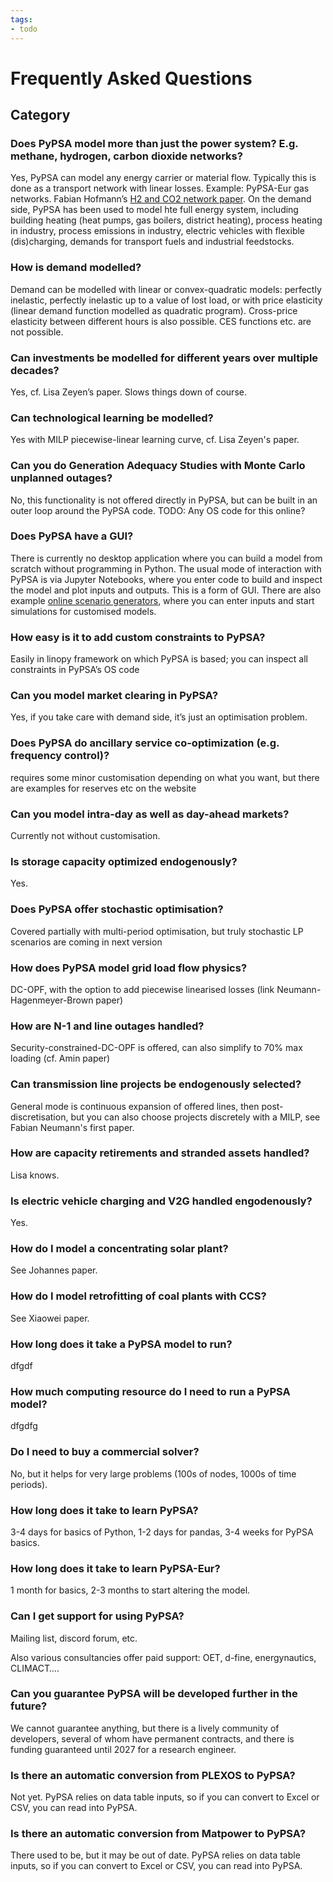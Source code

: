 ```yaml
---
tags: 
- todo
---
```

# Frequently Asked Questions

## Category

### Does PyPSA model more than just the power system? E.g. methane, hydrogen, carbon dioxide networks?
Yes, PyPSA can model any energy carrier or material flow. Typically this is done as a transport network with linear losses. Example: PyPSA-Eur gas networks. Fabian Hofmann’s [H2 and CO2 network paper](https://arxiv.org/abs/2402.19042).
On the demand side, PyPSA has been used to model hte full energy system, including building heating (heat pumps, gas boilers, district heating), process heating in industry, process emissions in industry, electric vehicles with flexible (dis)charging, demands for transport fuels and industrial feedstocks.

### How is demand modelled?
Demand can be modelled with linear or convex-quadratic models: perfectly inelastic, perfectly inelastic up to a value of lost load, or with price elasticity (linear demand function modelled as quadratic program). Cross-price elasticity between different hours is also possible. CES functions etc. are not possible.

### Can investments be modelled for different years over multiple decades?
Yes, cf. Lisa Zeyen’s paper. Slows things down of course.

### Can technological learning be modelled?
Yes with MILP piecewise-linear learning curve, cf. Lisa Zeyen's paper.

### Can you do Generation Adequacy Studies with Monte Carlo unplanned outages?
No, this functionality is not offered directly in PyPSA, but can be built in an outer loop around the PyPSA code.
TODO: Any OS code for this online?

### Does PyPSA have a GUI?
There is currently no desktop application where you can build a model from scratch without programming in Python. The usual mode of interaction with PyPSA is via Jupyter Notebooks, where you enter code to build and inspect the model and plot inputs and outputs. This is a form of GUI. There are also example [online scenario generators](https://model.energy/scenarios/), where you can enter inputs and start simulations for customised models.

### How easy is it to add custom constraints to PyPSA?
Easily in linopy framework on which PyPSA is based; you can inspect all constraints in PyPSA’s OS code

### Can you model market clearing in PyPSA?
Yes, if you take care with demand side, it’s just an optimisation problem.

### Does PyPSA do ancillary service co-optimization (e.g. frequency control)?
requires some minor customisation depending on what you want, but there are examples for reserves etc on the website

### Can you model intra-day as well as day-ahead markets?
Currently not without customisation.

### Is storage capacity optimized endogenously?
Yes.

### Does PyPSA offer stochastic optimisation?
Covered partially with multi-period optimisation, but truly stochastic LP scenarios are coming in next version 

### How does PyPSA model grid load flow physics?
DC-OPF, with the option to add piecewise linearised losses (link Neumann-Hagenmeyer-Brown paper)

### How are N-1 and line outages handled?
Security-constrained-DC-OPF is offered, can also simplify to 70% max loading (cf. Amin paper)

### Can transmission line projects be endogenously selected?
General mode is continuous expansion of offered lines, then post-discretisation, but you can also choose projects discretely with a MILP, see Fabian Neumann's first paper.

### How are capacity retirements and stranded assets handled?
Lisa knows.

### Is electric vehicle charging and V2G handled engodenously?
Yes.

### How do I model a concentrating solar plant?
See Johannes paper.

### How do I model retrofitting of coal plants with CCS?
See Xiaowei paper.

### How long does it take a PyPSA model to run?
dfgdf

### How much computing resource do I need to run a PyPSA model?
dfgdfg

### Do I need to buy a commercial solver?
No, but it helps for very large problems (100s of nodes, 1000s of time periods).

### How long does it take to learn PyPSA?
3-4 days for basics of Python, 1-2 days for pandas, 3-4 weeks for PyPSA basics.

### How long does it take to learn PyPSA-Eur?
1 month for basics, 2-3 months to start altering the model.

### Can I get support for using PyPSA?
Mailing list, discord forum, etc.

Also various consultancies offer paid support: OET, d-fine, energynautics, CLIMACT….

### Can you guarantee PyPSA will be developed further in the future?
We cannot guarantee anything, but there is a lively community of developers, several of whom have permanent contracts, and there is funding guaranteed until 2027 for a research engineer.

### Is there an automatic conversion from PLEXOS to PyPSA?
Not yet. PyPSA relies on data table inputs, so if you can convert to Excel or CSV, you can read into PyPSA.

### Is there an automatic conversion from Matpower to PyPSA?
There used to be, but it may be out of date. PyPSA relies on data table inputs, so if you can convert to Excel or CSV, you can read into PyPSA.